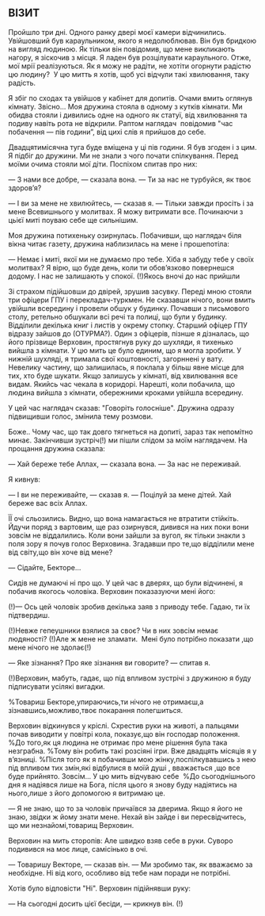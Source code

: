 ## ВІЗИТ

Пройшло три дні.
Одного ранку двері моєї камери відчинились.
Увійшовший був караульником, якого я недолюблював.
Він був бридкою на вигляд людиною.
Як тільки він повідомив, що мене викликають нагору, я зіскочив з місця.
Я ладен був розцілувати караульного.
Отже, мої мрії реалізуються.
Як я можу не радіти, не хотіти огорнути радістю цю людину? 
У цю митть я хотів, щоб усі відчули такі хвилювання, таку радість.

Я збіг по сходах та увійшов у кабінет для допитів.
Очами вмить оглянув кімнату.
Звісно...
Моя дружина стояла в одному з кутків кімнати.
Ми обидва стояли і дивились одне на одного як статуї, від хвилювання та подиву навіть рота не відкрили.
Раптом наглядач  повідомив "час побачення — пів години”, від цихі слів я прийшов до себе.

Двадцятимісячна туга буде вміщена у ці пів години.
Я був згоден і з цим.
Я підбіг до дружини.
Ми не знали з чого почати спілкування.
Перед моїми очима стояли мої діти.
Поспіхом спитав про них:

— З нами все добре, — сказала вона. — Ти за нас не турбуйся, як твоє здоров’я? 

— І ви за мене не хвилюйтесь, — сказав я. — Тільки завжди просіть і за мене Всевишнього у молитвах.
Я можу витримати все.
Починаючи з цьієї миті поуваю себе ще сильнішим.

Моя дружина потихеньку озирнулась.
Побачивши, що наглядач біля вікна читає газету, дружина наблизилась на мене і прошепотіла:

— Немає і миті, якої ми не думаємо про тебе.
Хіба я забуду тебе у своїх молитвах?
Я вірю, що буде день, коли ти обов’язково повернешся додому.
І нас не залишають у спокої.
(!)Якось вночі до нас прийшли

Зі страхом підійшовши до двірей, зрушив засувку.
Переді мною стояли три офіцери ГПУ і перекладач-туркмен.
Не сказавши нічого, вони вмить увійшли всередину і провели обшук у будинку.
Почавши з письмового столу, ретельно обшукали всі речі та полиці, що були у будинку.
Відділили декілька книг і листів у окрему стопку.
Старший офіцер ГПУ відразу зайшов до (ОТУРМА?).
Один з офіцерів, пізнше я дізналась, що його прізвище Верховин, простягнув руку до шухляди, я тихенько вийшла з кімнати.
У цю мить це було единим, що я могла зробити.
У нижній шухляді, я тримала свої коштовності, загорннені у вату.
Невелику частину, що залишилась, я поклала у більш явне місце для тих, хто буде шукати.
Якщо залишусь у кімнаті, від хвилювання все видам.
Якийсь час чекала в коридорі.
Нарешті, коли побачила, що людина вийшла з кімнати, обережними кроками увійшла всередину.

У цей час наглядач сказав: "Говоріть голосніше".
Дружина одразу підвищивши голос, змінила тему розмови.

Боже..
Чому час, що так довго тягнеться на допиті, зараз так непомітно минає.
Закінчивши зустріч(!) ми пішли слідом за моїм наглядачем.
На прощання дружина сказала:

— Хай береже тебе Аллах, — сказала вона. — За нас не переживай.

Я кивнув:

— І ви не переживайте, — сказав я. — Поцілуй за мене дітей.
Хай береже вас всіх Аллах.

ЇЇ очі сльозились.
Видно, що вона намагається не втратити стійкіть.
Йдучи поряд з вартовим, ще раз озирнувся, дивився на них поки вони зовсім не віддалились.
Коли вони зайшли за вугол, як тільки знакли з поля зору я почув голос Верховина.
Згадавши про те,що відділили мене від світу,що він хоче від мене?

— Сідайте, Бекторе...

Сидів не думаючі ні про що.
У цей час в дверях, що були відчинені, я побачив якогось чоловіка.
Верховин показазуючи мені його:

(!)— Ось цей чоловік зробив декілька заяв з приводу тебе. Гадаю, ти їх підтвердиш.

(!)Невже гепеушники взялися за своє?
Чи в них зовсім немає людяності?
(!)Але ж мене не зламати.
 Мені було потрібно показати ,що мене нічого не здолає(!)

— Яке зізнання?
Про яке зізнання ви говорите? — спитав я.

(!)Верховин, мабуть, гадає, що під впливом зустрічі з дружиною я буду підписувати усілякі вигадки.

%Товариш Бекторе,упираючись,ти нічого не отримаєш,а зізнавшись,можливо,твоє покарання полегшиться.

Верховин відкинувся у кріслі.
Схрестив руки на животі, а пальцями почав виводити у повітрі кола, показує,що він господар положення.
%До того,як ця людина не отримає про мене рішення була така незграбна.
%Тому він робить такі розсіяні ігри.
Вже двадцять місяців я у в’язниці.
%Після того як я побачивши мою жінку,поспілкувавшись з нею під впливом тих змін,які відбулися в моїй душі , вважається ,що все буде прийнято.
Зовсім...
У цю мить відчуваю себе 
%До сьогоднішнього дня я надіявся лише на Бога, після цього я знову буду надіятись на нього,лише з його допомогою я витримаю це.

— Я не знаю, що то за чоловік причаївся за дверима. Якщо я його не знаю, звідки ж йому знати мене.
Нехай він зайде і ви пересвідчитесь, що ми незнайомі,товарищ Верховин.

Верховин на мить сторопів:
Але швидко взяв себе в руки.
Суворо подивився на моє лице, самісінько в очі.

— Товаришу Векторе, — сказав він. — Ми зробимо так, як вважаємо за необхідне.
Ні від кого, особливо від тебе нам поради не потрібні.

Хотів було відповісти "Ні".
Верховин підійнявши руку:

— На сьогодні досить цієї бесіди, — крикнув він.
(!)